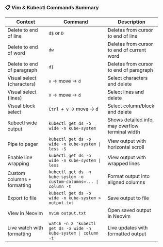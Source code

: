 
### 📋 **Vim & Kubectl Commands Summary**

| **Context**                  | **Command**                                                                 | **Description**                                      |
|-----------------------------|------------------------------------------------------------------------------|------------------------------------------------------|
| Delete to end of line       | `d$` or `D`                                                                  | Deletes from cursor to end of line                   |
| Delete to end of word       | `dw`                                                                         | Deletes from cursor to end of current word           |
| Delete to end of paragraph  | `d}`                                                                         | Deletes from cursor to end of paragraph              |
| Visual select (characters)  | `v` → move → `d`                                                             | Select characters and delete                         |
| Visual select (lines)       | `V` → move → `d`                                                             | Select lines and delete                              |
| Visual block select         | `Ctrl + v` → move → `d`                                                     | Select column/block and delete                       |
| Kubectl wide output         | `kubectl get ds -o wide -n kube-system`                                     | Shows detailed info, may overflow terminal width     |
| Pipe to pager               | `kubectl get ds -o wide -n kube-system \| less -S`                           | View output with horizontal scroll                   |
| Enable line wrapping        | `kubectl get ds -o wide -n kube-system \| less`                              | View output with wrapped lines                       |
| Custom columns + formatting | `kubectl get ds -n kube-system -o custom-columns=... \| column -t`          | Format output into aligned columns                   |
| Export to file              | `kubectl get ds -o wide -n kube-system > output.txt`                         | Save output to file                                  |
| View in Neovim              | `nvim output.txt`                                                            | Open saved output in Neovim                          |
| Live watch with formatting  | `watch -n 2 'kubectl get ds -o wide -n kube-system \| column -t'`           | Live updates with formatted output                   |
